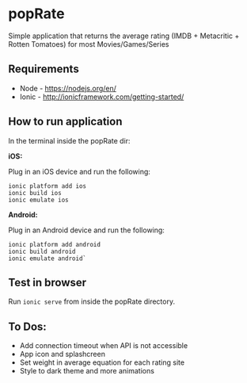 # popRate

Simple application that returns the average rating (IMDB + Metacritic + Rotten Tomatoes) for most Movies/Games/Series

## Requirements

* Node - https://nodejs.org/en/
* Ionic - http://ionicframework.com/getting-started/

## How to run application

In the terminal inside the popRate dir:

**iOS:**

Plug in an iOS device and run the following:
```
ionic platform add ios
ionic build ios
ionic emulate ios
```

**Android:**

Plug in an Android device and run the following:

```
ionic platform add android 
ionic build android
ionic emulate android`
```

## Test in browser

Run `ionic serve` from inside the popRate directory.

## To Dos:

* Add connection timeout when API is not accessible 
* App icon and splashcreen
* Set weight in average equation for each rating site
* Style to dark theme and more animations
